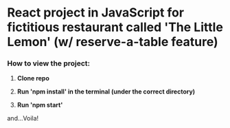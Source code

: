 # React project in JavaScript for fictitious restaurant called 'The Little Lemon' (w/ reserve-a-table feature)

### How to view the project:
1. **Clone repo**

2. **Run 'npm install' in the terminal (under the correct directory)**

3. **Run 'npm start'**

and...Voila!

